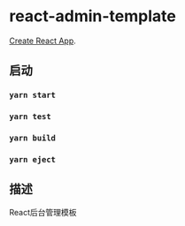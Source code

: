 # react-admin-template

[Create React App](https://github.com/facebook/create-react-app).

## 启动

### `yarn start`

### `yarn test`

### `yarn build`

### `yarn eject`

## 描述
React后台管理模板